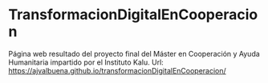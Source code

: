# TransformacionDigitalEnCooperacion

Página web resultado del proyecto final del Máster en Cooperación y Ayuda Humanitaria impartido por el Instituto Kalu.
Url: https://ajvalbuena.github.io/transformacionDigitalEnCooperacion/
